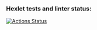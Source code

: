 ### Hexlet tests and linter status:
[![Actions Status](https://github.com/SanyaFisherman/frontend-project-44/actions/workflows/hexlet-check.yml/badge.svg)](https://github.com/SanyaFisherman/frontend-project-44/actions)